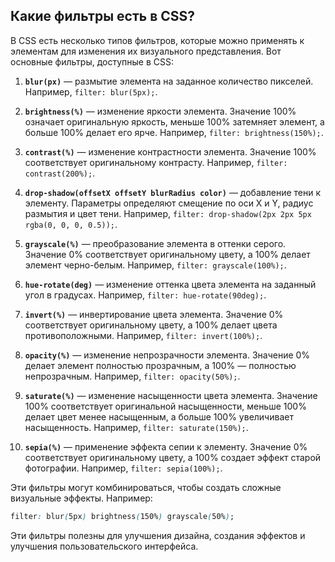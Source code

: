 ## Какие фильтры есть в CSS?

В CSS есть несколько типов фильтров, которые можно применять к элементам для изменения их визуального представления. Вот основные фильтры, доступные в CSS:

1. **`blur(px)`** — размытие элемента на заданное количество пикселей. Например, `filter: blur(5px);`.

2. **`brightness(%)`** — изменение яркости элемента. Значение 100% означает оригинальную яркость, меньше 100% затемняет элемент, а больше 100% делает его ярче. Например, `filter: brightness(150%);`.

3. **`contrast(%)`** — изменение контрастности элемента. Значение 100% соответствует оригинальному контрасту. Например, `filter: contrast(200%);`.

4. **`drop-shadow(offsetX offsetY blurRadius color)`** — добавление тени к элементу. Параметры определяют смещение по оси X и Y, радиус размытия и цвет тени. Например, `filter: drop-shadow(2px 2px 5px rgba(0, 0, 0, 0.5));`.

5. **`grayscale(%)`** — преобразование элемента в оттенки серого. Значение 0% соответствует оригинальному цвету, а 100% делает элемент черно-белым. Например, `filter: grayscale(100%);`.

6. **`hue-rotate(deg)`** — изменение оттенка цвета элемента на заданный угол в градусах. Например, `filter: hue-rotate(90deg);`.

7. **`invert(%)`** — инвертирование цвета элемента. Значение 0% соответствует оригинальному цвету, а 100% делает цвета противоположными. Например, `filter: invert(100%);`.

8. **`opacity(%)`** — изменение непрозрачности элемента. Значение 0% делает элемент полностью прозрачным, а 100% — полностью непрозрачным. Например, `filter: opacity(50%);`.

9. **`saturate(%)`** — изменение насыщенности цвета элемента. Значение 100% соответствует оригинальной насыщенности, меньше 100% делает цвет менее насыщенным, а больше 100% увеличивает насыщенность. Например, `filter: saturate(150%);`.

10. **`sepia(%)`** — применение эффекта сепии к элементу. Значение 0% соответствует оригинальному цвету, а 100% создает эффект старой фотографии. Например, `filter: sepia(100%);`.

Эти фильтры могут комбинироваться, чтобы создать сложные визуальные эффекты. Например:

```css
filter: blur(5px) brightness(150%) grayscale(50%);
```

Эти фильтры полезны для улучшения дизайна, создания эффектов и улучшения пользовательского интерфейса.